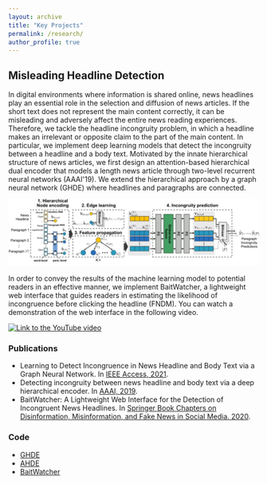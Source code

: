 ```yaml
---
layout: archive
title: "Key Projects"
permalink: /research/
author_profile: true
---
```


## Misleading Headline Detection

In digital environments where information is shared online, news headlines play an essential role in the selection and diffusion of news articles. If the short text does not represent the main content correctly, it can be misleading and adversely affect the entire news reading experiences.
Therefore, we tackle the headline incongruity problem, in which a headline makes an irrelevant or opposite claim to the part of the main content. 
In particular, we implement deep learning models that detect the incongruity between a headline and a body text. Motivated by the innate hierarchical structure of news articles, we first design an attention-based hierarchical dual encoder that models a length news article through two-level recurrent neural networks (AAAI'19). We extend the hierarchical approach by a graph neural network (GHDE) where headlines and paragraphs are connected. 

![Model structure](/images/fig_ghde_model.jpg)

In order to convey the results of the machine learning model to potential readers in an effective manner, we implement BaitWatcher, a lightweight web interface that guides readers in estimating the likelihood of incongruence before clicking the headline (FNDM). You can watch a demonstration of the web interface in the following video.

[![Link to the YouTube video](https://img.youtube.com/vi/XehbK4YqsYI/0.jpg)](https://www.youtube.com/watch?v=XehbK4YqsYI)

### Publications

- Learning to Detect Incongruence in News Headline and Body Text via a Graph Neural Network. In [IEEE Access, 2021](https://ieeexplore.ieee.org/abstract/document/9363185/).
- Detecting incongruity between news headline and body text via a deep hierarchical encoder. In [AAAI, 2019](https://www.aaai.org/ojs/index.php/AAAI/article/view/3756).
- BaitWatcher: A Lightweight Web Interface for the Detection of Incongruent News Headlines. In [Springer Book Chapters on Disinformation, Misinformation, and Fake News in Social Media. 2020](https://link.springer.com/chapter/10.1007/978-3-030-42699-6_12).

### Code

- [GHDE](https://github.com/minwhoo/detecting-incongruity-gnn)
- [AHDE](https://github.com/david-yoon/detecting-incongruity)
- [BaitWatcher](https://github.com/bywords/BaitWatcher)



<!--

## Modeling customer satisfaction in live chat customer services
#### Published at CIKM'15 and WWW'18

Customer service operation is a key management function to optimize customer satisfaction, and therefore many companies employ live chats as a means of support service. Using more than 170,000 chat sessions between a customer and an agent in a live chat service of Samsung Electronics in the US, we investigated what leads to dissatisfaction of a customer in a chat from the rich text data and self-reported satisfaction scores.
In the first study (CIKM'15), we identified that sentiments or moods provide a predictive signal for the dissatisfaction from analyses of machine learning models.

Next, we focused on the vulnerability of the customer rating mechanism used for evaluating overall satisfaction (WWW'18). In the service, the majority of the customers (83.78%) were left the chat without a response. How was likely their experience? To answer the question, we proposed deep learning models for estimating customer satisfaction of unlabeled sessions. Using the model, we made a novel finding that while labeled sessions contributed by a small fraction of customers received overwhelmingly positive reviews, the majority of unlabeled sessions would have received lower ratings by customers.

This study not only helps companies detect dissatisfied customers on live chat services at an early stage, but also makes an empirical contribution to discovering potential biases in live chat services. 

![Distribution of customer satisfaction across different types of datasets](/images/www18_dist.png)

[[Paper (CIKM'15)]](https://dl.acm.org/doi/abs/10.1145/2806416.2806621)
[[Paper (WWW'18)]](https://dl.acm.org/doi/abs/10.1145/3184558.3186579)
[[Code (WWW'18)]](https://github.com/bywords/Positivity-Bias-Livechat)



## Identifying behavioral factors driving longevity in online services
#### Ph.D. dissertation: published at CSCW'16 and WWW'17

Having a substantial number of loyal users is key to the success of online social platforms. When building a social platform where users enjoy over a long period, it is crucial to identify predictive signals for long-term engagement, which we call *user longevity*.
I analyzed behavioral records of users in three different social services and tried to predict the longevity of their users: fitness apps (CSCW'16), online multiplayer games (WWW'17), and online discussion communities.
From each different platform, we made a common finding on the importance of having a social connection with peers for long-term usage. For example, the figure below illustrates the importance of different groups of features for long-term usages over different stages of gameplay. While achievement-related features were important in the early stages, the importance of social factors become more dominant when the users reached the highest level. The findings and data analytics could contribute to other platforms retaining their users and eventually succeed.

![Importance of three different factors over time](/images/www17_perf.png)

[[Paper (CSCW'16)]](https://dl.acm.org/doi/abs/10.1145/2818048.2819921)
[[Paper (WWW'17)]](https://dl.acm.org/doi/abs/10.1145/3041021.3054176)

-->
